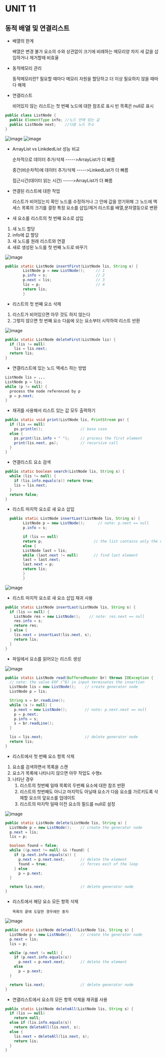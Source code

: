 # UNIT 11
## 동적 배열 및 연결리스트

- 배열의 한계


    배열은 변경 불가
    요소의 수와 상관없이 크기에 비례하는 메모리양 차지
    새 값을 삽입하거나 제거할때 비효율


- 동적메모리 관리


    동적메모리란?
    필요할 때마다 메모리 자원을 할당하고 더 이상 필요하지 않을 때마다 해제



- 연결리스트

    
    비어있지 않는 리스트는 첫 번째 노드에 대한 참조로 표시
    빈 목록은 null로 표시


```java
public class ListNode {
  public ElementType info; //노드 안에 있는 값
  public ListNode next;    //다음 노드 주소
}
```

![image](./img/1.png)
![image](./img/2.png)


- ArrayList vs LinkdedList 성능 비교


    순차적으로 데이터 추가/삭제         ----->ArrayList가 더 빠름


    중간(비순차적)에 데이터 추가/삭제    ----->LinkedList가 더 빠름


    접근시간(데이터 읽는 시간)         ----->ArrayList가 더 빠름



- 연결된 리스트에 대한 작업

    
    리스트가 비어있는지 확인
    노드를 수정하거나 그 안에 값을 얻기위해 그 노드에 액세스
    목록의 크기를 결정
    특정 요소를 삽입/제거
    리스트를 배열,문자열등으로 변환


- 새 요소를 리스트의 첫 번째 요소로 삽입

1. 새 노드 할당
2. info에 값 할당
3. 새 노드를 원래 리스트와 연결
4. 새로 생성된 노드를 첫 번째 노드로 바꾸기

![image](./img/3.png)

```java
public static ListNode insertFirst(ListNode lis, String s) {
        ListNode p = new ListNode();     // 1
        p.info = s;                      // 2
        p.next = lis;                    // 3
        lis = p;                         // 4
        return lis;
        }
```

- 리스트의 첫 번째 요소 삭제

1. 리스트가 비어있으면 아무 것도 하지 않는다
2. 그렇지 않으면 첫 번째 요소 다음에 오는 요소부터 시작하여 리스트 반환



![image](./img/4.png)


```java
public static ListNode deleteFirst(ListNode lis) {
  if (lis != null)
    lis = lis.next;
  return lis;
}
```

- 연결리스트에 있는 노드 액세스 하는 방법

```java
ListNode lis = ...
ListNode p = lis;
while (p != null) {
  process the node referenced by p
  p = p.next;
}
```

- 재귀를 사용해서 리스트 있는 값 모두 출력하기
```java
public static void print(ListNode lis, PrintStream ps) {
  if (lis == null)
    ps.println();                 // base case
  else {
    ps.print(lis.info + " ");     // process the first element
    print(lis.next, ps);          // recursive call
  }
}

```


- 연결리스트 요소 검색
```java
public static boolean search(ListNode lis, String s) {
  while (lis != null) {
    if (lis.info.equals(s)) return true;
    lis = lis.next;
  }
  return false;
}

```


- 리스트 마지막 요소로 새 요소 삽입
```java
  public static ListNode insertLast(ListNode lis, String s) {
        ListNode p = new ListNode();      // note: p.next == null
        p.info = s;

        if (lis == null)
        return p;                       // the list contains only the new node
        else {
        ListNode last = lis;
        while (last.next != null)       // find last element
        last = last.next;
        last.next = p;
        return lis;
        }
        }
```

![image](./img/4.png)


- 리스트 마지막 요소로 새 요소 삽입 재귀 사용
```java
public static ListNode insertLast(ListNode lis, String s) {
  if (lis == null) {
    ListNode res = new ListNode();    // note: res.next == null
    res.info = s;
    return res;
  } else {
    lis.next = insertLast(lis.next, s);
    return lis;
  }
}
```


- 파일에서 요소를 읽어오는 리스트 생성

![image](./img/6.png)

```java
public static ListNode read(BufferedReader br) throws IOException {
  // note: the value EOF (^D) in input terminates the insertion
  ListNode lis = new ListNode();    // create generator node
  ListNode p = lis;

  String s = br.readLine();
  while (s != null) {
    p.next = new ListNode();        // note: p.next.next == null
    p = p.next;
    p.info = s;
    s = br.readLine();
  }

  lis = lis.next;                   // delete generator node
  return lis;
}

```


- 리스트에서 첫 번째 요소 항목 삭제
1. 요소를 검색하면서 목록을 스캔
2. 요소가 목록에 나타나지 않으면 아무 작업도 수행x
3. 나타난 경우
    1. 리스트의 첫번째 일때 목록의 두번째 요소에 대한 참조 반환
   2. 리스트의 첫번째도 아니고 마지막도 아닐때 요소가 다음 요소를 가르키도록 삭제할 요소의 앞요소를 업데이트
   3. 리스트의 마지막 일때 이전 요소의 필드를 null로 설정

![image](./img/7.png)

```java
public static ListNode delete(ListNode lis, String s) {
  ListNode p = new ListNode();    // create the generator node
  p.next = lis;
  lis = p;

  boolean found = false;
  while ((p.next != null) && !found) {
    if (p.next.info.equals(s)) {
      p.next = p.next.next;       // delete the element
      found = true;               // forces exit of the loop
    } else
      p = p.next;
  }

  return lis.next;                // delete generator node
}
```

- 리스트에서 해당 요소 모든 항목 삭제



      목록의 끝에 도달한 경우에만 중지




![image](./img/8.png)


```java
public static ListNode deleteAll(ListNode lis, String s) {
  ListNode p = new ListNode();    // create the generator node
  p.next = lis;
  lis = p;

  while (p.next != null) {
    if (p.next.info.equals(s))
      p.next = p.next.next;       // delete the element
    else
      p = p.next;
  }

  return lis.next;                // delete generator node
}

```


- 연결리스트에서 요소의 모든 항목 삭제을 재귀를 사용
```java
public static ListNode deleteAll(ListNode lis, String s) {
  if (lis == null)
    return null;
  else if (lis.info.equals(s))
    return deleteAll(lis.next, s);
  else {
    lis.next = deleteAll(lis.next, s);
    return lis;
  }
}

```













